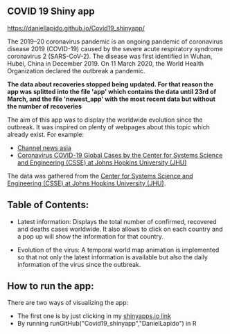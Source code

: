 ## COVID 19 Shiny app 

https://daniellapido.github.io/Covid19_shinyapp/

The 2019–20 coronavirus pandemic is an ongoing pandemic of coronavirus disease 2019 (COVID-19) caused by the severe acute respiratory syndrome coronavirus 2 (SARS-CoV-2). The disease was first identified in Wuhan, Hubei, China in December 2019. On 11 March 2020, the World Health Organization declared the outbreak a pandemic.

**The data about recoveries stopped being updated. For that reason the app was splitted into the file 'app' which contains the data until 23rd of March, and the file 'newest_app' with the most recent data but without the number of recoveries**

The aim of this app was to display the worldwide evolution since the outbreak.
It was inspired on plenty of webpages about this topic which already exist. For example:

-  [Channel news asia](https://infographics.channelnewsasia.com/wuhan/gmap.html)
-  [Coronavirus COVID-19 Global Cases by the Center for Systems Science and Engineering (CSSE) at Johns Hopkins University (JHU)](https://www.arcgis.com/apps/opsdashboard/index.html#/bda7594740fd40299423467b48e9ecf6)

The data was gathered from the [Center for Systems Science and Engineering (CSSE) at Johns Hopkins University (JHU)](https://systems.jhu.edu/research/public-health/ncov/). 

## Table of Contents:

- Latest information: Displays the total number of confirmed, recovered and deaths cases worldwide. It also allows to click on each country and a pop up will show the information for that country.

- Evolution of the virus: A temporal world map animation is implemented so that not only the latest information is available but also the daily information of the virus since the outbreak.


## How to run the app:

There are two ways of visualizing the app:

- The first one is by just clicking in my [shinyapps.io  link](https://daniellapidomartinez.shinyapps.io/Assignment6/)
- By running runGitHub("Covid19_shinyapp","DanielLapido") in R
